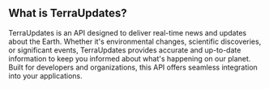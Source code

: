 ## What is TerraUpdates?
TerraUpdates is an API designed to deliver real-time news and updates about the Earth. Whether it's environmental changes, scientific discoveries, or significant events, TerraUpdates provides accurate and up-to-date information to keep you informed about what's happening on our planet. Built for developers and organizations, this API offers seamless integration into your applications.
